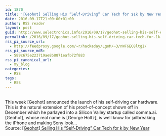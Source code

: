 ```yaml
---
id: 1870
title: '[Geohot] Selling His “Self-Driving” Car Tech for $1k by New Year'
date: 2016-09-17T21:00:00+01:00
author: RSS reader
layout: post
guid: http://www.uelectronics.info/2016/09/17/geohot-selling-his-self-driving-car-tech-for-1k-by-new-year/
permalink: /2016/09/17/geohot-selling-his-self-driving-car-tech-for-1k-by-new-year/
rss_pi_source_url:
  - http://feedproxy.google.com/~r/hackaday/LgoM/~3/nWF6EC8ltgI/
rss_pi_source_md5:
  - 589c675e223719ae8b8871eafb72f883
rss_pi_canonical_url:
  - my_blog
categories:
  - RSS
tags:
  - RSS
---
```

&#013;  
This week [Geohot] announced the launch of his self-driving car hardware. This is the natural extension of his proof-of-concept shown off in December which he parlayed into a Silicon Valley startup called comma.ai. [Geohot], whose real name is [George Holtz], is well know for jailbreaking the iPhone and making Sony look…&#013;  
Source: <a href="http://feedproxy.google.com/~r/hackaday/LgoM/~3/nWF6EC8ltgI/" target="_blank">[Geohot] Selling His “Self-Driving” Car Tech for k by New Year</a>